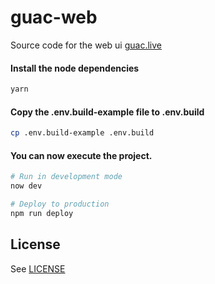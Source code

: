 # guac-web
Source code for the web ui [guac.live](https://guac.live/)

#### Install the node dependencies

```bash
yarn
```

#### Copy the .env.build-example file to .env.build

```bash
cp .env.build-example .env.build
```

#### You can now execute the project.

```bash
# Run in development mode
now dev

# Deploy to production
npm run deploy
```

## License

See [LICENSE](LICENSE)